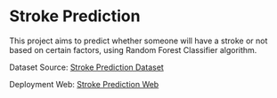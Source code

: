 # Stroke Prediction
This project aims to predict whether someone will have a stroke or not based on certain factors, using Random Forest Classifier algorithm.

Dataset Source: [Stroke Prediction Dataset](https://www.kaggle.com/datasets/fedesoriano/stroke-prediction-dataset/data)

Deployment Web: [Stroke Prediction Web](https://semidust-stroke-prediction.streamlit.app/)
